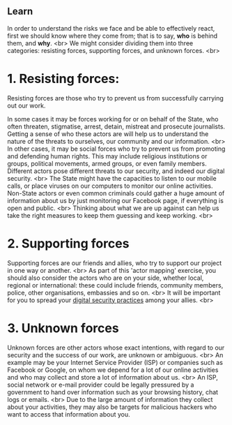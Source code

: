 
## Learn

In order to understand the risks we face and be able to effectively react, first we should know where they come from; that is to say, **who** is behind them, and **why**.
&lt;br&gt;
We might consider dividing them into three categories: resisting forces, supporting forces, and unknown forces.
&lt;br&gt;
# 1. Resisting forces:

Resisting forces are those who try to prevent us from successfully carrying out our work.

In some cases it may be forces working for or on behalf of the State, who often threaten, stigmatise, arrest, detain, mistreat and prosecute journalists. Getting a sense of who these actors are will help us to understand the nature of the threats to ourselves, our community and our information.
&lt;br&gt;
In other cases, it may be social forces who try to prevent us from promoting and defending human rights. This may include religious institutions or groups, political movements, armed groups, or even family members. Different actors pose different threats to our security, and indeed our digital security.
&lt;br&gt;
The State might have the capacities to listen to our mobile calls, or place viruses on our computers to monitor our online activities. Non-State actors or even common criminals could gather a huge amount of information about us by just monitoring our Facebook page, if everything is open and public.
&lt;br&gt;
Thinking about what we are up against can help us take the right measures to keep them guessing and keep working.
&lt;br&gt;

# 2. Supporting forces
Supporting forces are our friends and allies, who try to support our project in one way or another.
&lt;br&gt;
As part of this &#39;actor mapping&#39; exercise, you should also consider the actors who are on your side, whether local, regional or international: these could include friends, community members, police, other organisations, embassies and so on.
&lt;br&gt;
It will be important for you to spread your [digital security practices](en/topics/understand-4-digisec/0-getting-started/1-intro.md) among your allies.
&lt;br&gt;

# 3. Unknown forces
Unknown forces are other actors whose exact intentions, with regard to our security and the success of our work, are unknown or ambiguous.
&lt;br&gt;
An example may be your Internet Service Provider (ISP) or companies such as Facebook or Google, on whom we depend for a lot of our online activities and who may collect and store a lot of information about us.
&lt;br&gt;
An ISP, social network or e-mail provider could be legally pressured by a government to hand over information such as your browsing history, chat logs or emails.
&lt;br&gt;
Due to the large amount of information they collect about your activities, they may also be targets for malicious hackers who want to access that information about you.
